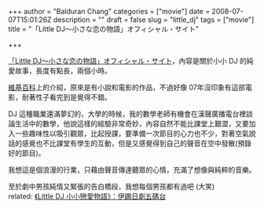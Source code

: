 +++
author = "Balduran Chang"
categories = ["movie"]
date = 2008-07-07T15:01:26Z
description = ""
draft = false
slug = "little_dj"
tags = ["movie"]
title = "「Little DJ～小さな恋の物語」オフィシャル・サイト"

+++


[「Little DJ～小さな恋の物語」オフィシャル・サイト](http://www.little-dj.com/)，內容是關於小小 DJ 的純愛故事，長度有點長，兩個小時。

[維基百科](http://zh.wikipedia.org/w/index.php?title=Little_DJ%EF%BD%9E%E5%B0%8F%E5%B0%8F%E7%9A%84%E6%84%9B%E6%83%85%E6%95%85%E4%BA%8B&variant=zh-tw)上的介紹，原來是有小說和電影的作品，不過好像 07年沒印象有這部電影，耐著性子看完到是覺得不錯。

DJ 這種職業還滿夢幻的，大學的時候，我的數學老師有機會在漢聲廣播電台裡談論生活中的數學，他說這樣的經驗非常奇妙，內容自然不能比課堂上艱澀，又要加入一些趣味性以吸引觀眾，比起授課，要準備一次節目的心力也不少，對著空氣說話的感覺也不比課堂有學生的互動，但是又感覺得到自己的聲音在空中發散(預錄好的節目)。

我想這是個浪漫的行業，只藉由聲音傳達聽眾的心情，充滿了想像與純粹的音樂。

至於劇中男孩純情又緊張的告白橋段，我想每個男孩都有過吧 (大笑)  
 related: [《Little DJ 小小戀愛物語》：伊踢日劇五碼台](http://blog.xuite.net/mjfan/etjp/17657547)

